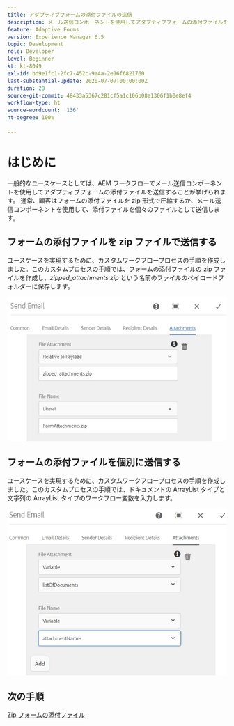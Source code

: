 ```yaml
---
title: アダプティブフォームの添付ファイルの送信
description: メール送信コンポーネントを使用してアダプティブフォームの添付ファイルを送信する
feature: Adaptive Forms
version: Experience Manager 6.5
topic: Development
role: Developer
level: Beginner
kt: kt-8049
exl-id: bd9e1fc1-2fc7-452c-9a4a-2e16f6821760
last-substantial-update: 2020-07-07T00:00:00Z
duration: 28
source-git-commit: 48433a5367c281cf5a1c106b08a1306f1b0e8ef4
workflow-type: ht
source-wordcount: '136'
ht-degree: 100%

---
```


# はじめに



一般的なユースケースとしては、AEM ワークフローでメール送信コンポーネントを使用してアダプティブフォームの添付ファイルを送信することが挙げられます。
通常、顧客はフォームの添付ファイルを zip 形式で圧縮するか、メール送信コンポーネントを使用して、添付ファイルを個々のファイルとして送信します。

## フォームの添付ファイルを zip ファイルで送信する

ユースケースを実現するために、カスタムワークフロープロセスの手順を作成しました。このカスタムプロセスの手順では、フォームの添付ファイルの zip ファイルを作成し、*zipped_attachments.zip* という名前のファイルのペイロードフォルダーに保存します。

![send-form-attachments](assets/send-form-attachments.JPG)

## フォームの添付ファイルを個別に送信する

ユースケースを実現するために、カスタムワークフロープロセスの手順を作成しました。このカスタムプロセスの手順では、ドキュメントの ArrayList タイプと文字列の ArrayList タイプのワークフロー変数を入力します。

![send-list-of-documents](assets/send-list-of-documents.JPG)

## 次の手順

[Zip フォームの添付ファイル](./custom-process-step.md)
